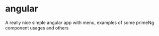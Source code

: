 # angular
A really nice simple angular app with menu, examples of some primeNg component usages and others
